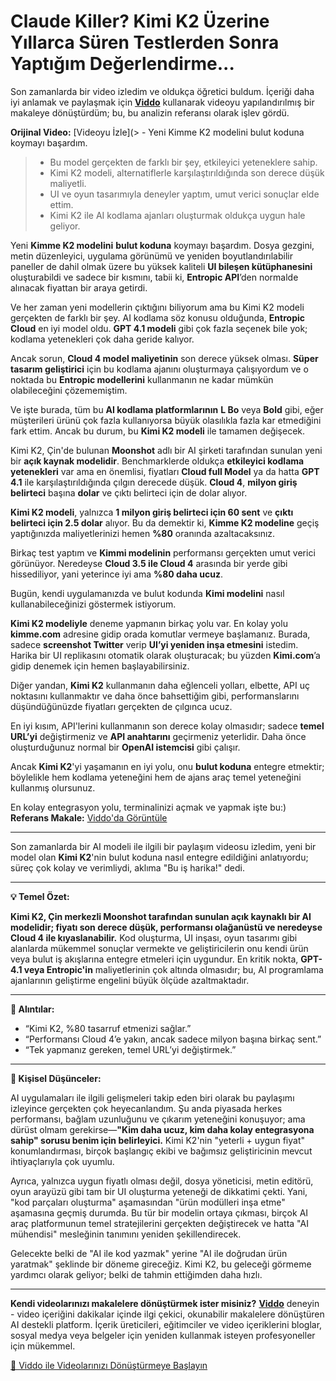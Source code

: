 # Claude Killer? Kimi K2 Üzerine Yıllarca Süren Testlerden Sonra Yaptığım Değerlendirme...

Son zamanlarda bir video izledim ve oldukça öğretici buldum. İçeriği daha iyi anlamak ve paylaşmak için **[Viddo](https://viddo.pro/)** kullanarak videoyu yapılandırılmış bir makaleye dönüştürdüm; bu, bu analizin referansı olarak işlev gördü.

**Orijinal Video:** [Videoyu İzle](> - Yeni Kimme K2 modelini bulut koduna koymayı başardım.
> - Bu model gerçekten de farklı bir şey, etkileyici yeteneklere sahip.
> - Kimi K2 modeli, alternatiflerle karşılaştırıldığında son derece düşük maliyetli.
> - UI ve oyun tasarımıyla deneyler yaptım, umut verici sonuçlar elde ettim.
> - Kimi K2 ile AI kodlama ajanları oluşturmak oldukça uygun hale geliyor.

Yeni **Kimme K2 modelini** **bulut koduna** koymayı başardım. Dosya gezgini, metin düzenleyici, uygulama görünümü ve yeniden boyutlandırılabilir paneller de dahil olmak üzere bu yüksek kaliteli **UI bileşen kütüphanesini** oluşturabildi ve sadece bir kısmını, tabii ki, **Entropic API**’den normalde alınacak fiyattan bir araya getirdi. 

Ve her zaman yeni modellerin çıktığını biliyorum ama bu Kimi K2 modeli gerçekten de farklı bir şey. AI kodlama söz konusu olduğunda, **Entropic Cloud** en iyi model oldu. **GPT 4.1 modeli** gibi çok fazla seçenek bile yok; kodlama yetenekleri çok daha geride kalıyor. 

Ancak sorun, **Cloud 4 model maliyetinin** son derece yüksek olması. **Süper tasarım geliştirici** için bu kodlama ajanını oluşturmaya çalışıyordum ve o noktada bu **Entropic modellerini** kullanmanın ne kadar mümkün olabileceğini çözememiştim. 

Ve işte burada, tüm bu **AI kodlama platformlarının** **L Bo** veya **Bold** gibi, eğer müşterileri ürünü çok fazla kullanıyorsa büyük olasılıkla fazla kar etmediğini fark ettim. Ancak bu durum, bu **Kimi K2 modeli** ile tamamen değişecek. 

Kimi K2, Çin'de bulunan **Moonshot** adlı bir AI şirketi tarafından sunulan yeni bir **açık kaynak modelidir**. Benchmarklerde oldukça **etkileyici kodlama yetenekleri** var ama en önemlisi, fiyatları **Cloud full Model** ya da hatta **GPT 4.1** ile karşılaştırıldığında çılgın derecede düşük. **Cloud 4**, **milyon giriş belirteci** başına **dolar** ve çıktı belirteci için de dolar alıyor. 

**Kimi K2 modeli**, yalnızca **1 milyon giriş belirteci için 60 sent** ve **çıktı belirteci için 2.5 dolar** alıyor. Bu da demektir ki, **Kimme K2 modeline** geçiş yaptığınızda maliyetlerinizi hemen **%80** oranında azaltacaksınız. 

Birkaç test yaptım ve **Kimmi modelinin** performansı gerçekten umut verici görünüyor. Neredeyse **Cloud 3.5 ile Cloud 4** arasında bir yerde gibi hissediliyor, yani yeterince iyi ama **%80 daha ucuz**. 

Bugün, kendi uygulamanızda ve bulut kodunda **Kimi modelini** nasıl kullanabileceğinizi göstermek istiyorum. 

**Kimi K2 modeliyle** deneme yapmanın birkaç yolu var. En kolay yolu **kimme.com** adresine gidip orada komutlar vermeye başlamanız. Burada, sadece **screenshot Twitter** verip **UI’yi yeniden inşa etmesini** istedim. Harika bir UI replikasını otomatik olarak oluşturacak; bu yüzden **Kimi.com**’a gidip denemek için hemen başlayabilirsiniz. 

Diğer yandan, **Kimi K2** kullanmanın daha eğlenceli yolları, elbette, API uç noktasını kullanmaktır ve daha önce bahsettiğim gibi, performanslarını düşündüğünüzde fiyatları gerçekten de çılgınca ucuz. 

En iyi kısım, API'lerini kullanmanın son derece kolay olmasıdır; sadece **temel URL’yi** değiştirmeniz ve **API anahtarını** geçirmeniz yeterlidir. Daha önce oluşturduğunuz normal bir **OpenAI istemcisi** gibi çalışır. 

Ancak **Kimi K2**'yi yaşamanın en iyi yolu, onu **bulut koduna** entegre etmektir; böylelikle hem kodlama yeteneğini hem de ajans araç temel yeteneğini kullanmış olursunuz. 

En kolay entegrasyon yolu, terminalinizi açmak ve yapmak işte bu:) 
**Referans Makale:** [Viddo'da Görüntüle](https://viddo.pro/zh/video-result/ab78a578-e160-4137-862a-397e1ee74fd2)

---

Son zamanlarda bir AI modeli ile ilgili bir paylaşım videosu izledim, yeni bir model olan **Kimi K2**'nin bulut koduna nasıl entegre edildiğini anlatıyordu; süreç çok kolay ve verimliydi, aklıma "Bu iş harika!" dedi.

---

**💡 Temel Özet:**

**Kimi K2, Çin merkezli Moonshot tarafından sunulan açık kaynaklı bir AI modelidir; fiyatı son derece düşük, performansı olağanüstü ve neredeyse Cloud 4 ile kıyaslanabilir.** Kod oluşturma, UI inşası, oyun tasarımı gibi alanlarda mükemmel sonuçlar vermekte ve geliştiricilerin onu kendi ürün veya bulut iş akışlarına entegre etmeleri için uygundur. En kritik nokta, **GPT-4.1 veya Entropic'in** maliyetlerinin çok altında olmasıdır; bu, AI programlama ajanlarının geliştirme engelini büyük ölçüde azaltmaktadır.

---

**🎯 Alıntılar:**

- “Kimi K2, %80 tasarruf etmenizi sağlar.”
- “Performansı Cloud 4’e yakın, ancak sadece milyon başına birkaç sent.”
- “Tek yapmanız gereken, temel URL’yi değiştirmek.”

---

**🧠 Kişisel Düşünceler:**

AI uygulamaları ile ilgili gelişmeleri takip eden biri olarak bu paylaşımı izleyince gerçekten çok heyecanlandım. Şu anda piyasada herkes performansı, bağlam uzunluğunu ve çıkarım yeteneğini konuşuyor; ama dürüst olmam gerekirse—**"Kim daha ucuz, kim daha kolay entegrasyona sahip" sorusu benim için belirleyici.** Kimi K2'nin "yeterli + uygun fiyat" konumlandırması, birçok başlangıç ekibi ve bağımsız geliştiricinin mevcut ihtiyaçlarıyla çok uyumlu.

Ayrıca, yalnızca uygun fiyatlı olması değil, dosya yöneticisi, metin editörü, oyun arayüzü gibi tam bir UI oluşturma yeteneği de dikkatimi çekti. Yani, "kod parçaları oluşturma" aşamasından "ürün modülleri inşa etme" aşamasına geçmiş durumda. Bu tür bir modelin ortaya çıkması, birçok AI araç platformunun temel stratejilerini gerçekten değiştirecek ve hatta "AI mühendisi" mesleğinin tanımını yeniden şekillendirecek.

Gelecekte belki de "AI ile kod yazmak" yerine "AI ile doğrudan ürün yaratmak" şeklinde bir döneme gireceğiz. Kimi K2, bu geleceği görmeme yardımcı olarak geliyor; belki de tahmin ettiğimden daha hızlı. 

---

**Kendi videolarınızı makalelere dönüştürmek ister misiniz?** **[Viddo](https://viddo.pro/)** deneyin - video içeriğini dakikalar içinde ilgi çekici, okunabilir makalelere dönüştüren AI destekli platform. İçerik üreticileri, eğitimciler ve video içeriklerini bloglar, sosyal medya veya belgeler için yeniden kullanmak isteyen profesyoneller için mükemmel. 

[🚀 Viddo ile Videolarınızı Dönüştürmeye Başlayın](https://viddo.pro/)